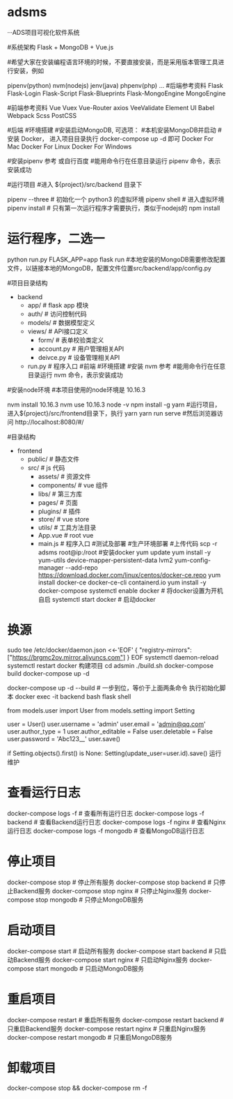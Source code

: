 # adsms
···ADS项目可视化软件系统

#系统架构
Flask + MongoDB + Vue.js

#希望大家在安装编程语言环境的时候，不要直接安装，而是采用版本管理工具进行安装，例如

pipenv(python)
nvm(nodejs)
jenv(java)
phpenv(php)
...
#后端参考资料
Flask
Flask-Login
Flask-Script
Flask-Blueprints
Flask-MongoEngine
MongoEngine

#前端参考资料
Vue
Vuex
Vue-Router
axios
VeeValidate
Element UI
Babel
Webpack
Scss
PostCSS

#后端
#环境搭建
#安装启动MongoDB, 可选项：
#本机安装MongoDB并启动
#安装 Docker， 进入项目目录执行 docker-compose up -d 即可
Docker For Mac
Docker For Linux
Docker For Windows

#安装pipenv 参考 或自行百度
#能用命令行在任意目录运行 pipenv 命令，表示安装成功

#运行项目
#进入 ${project}/src/backend 目录下

pipenv --three # 初始化一个 python3 的虚拟环境
pipenv shell # 进入虚拟环境
pipenv install # 只有第一次运行程序才需要执行，类似于nodejs的 npm install
# 运行程序，二选一
python run.py
FLASK_APP=app flask run
#本地安装的MongoDB需要修改配置文件，以链接本地的MongoDB，配置文件位置src/backend/app/config.py

#项目目录结构
- backend
  - app/            # flask app 模块
  - auth/           # 访问控制代码
  - models/         # 数据模型定义
  - views/          # API接口定义
    - form/         # 表单校验类定义
    - account.py        # 用户管理相关API
    - deivce.py         # 设备管理相关API
  - run.py          # 程序入口
#前端
#环境搭建
#安装 nvm 参考
#能用命令行在任意目录运行 nvm 命令，表示安装成功

#安装node环境
#本项目使用的node环境是 10.16.3

nvm install 10.16.3
nvm use 10.16.3
node -v
npm install -g yarn
#运行项目，进入${project}/src/frontend目录下，执行
yarn
yarn run serve
#然后浏览器访问 http://localhost:8080/#/

#目录结构
- frontend
  - public/         # 静态文件
  - src/            # js 代码
    - assets/         # 资源文件
    - components/     # vue 组件
    - libs/           # 第三方库
    - pages/          # 页面
    - plugins/        # 插件
    - store/          # vue store
    - utils/          # 工具方法目录
    - App.vue         # root vue
    - main.js         # 程序入口
#测试及部署
#生产环境部署
#上传代码
scp -r adsms root@ip:/root
#安装docker
yum update
yum install -y yum-utils device-mapper-persistent-data lvm2
yum-config-manager --add-repo https://download.docker.com/linux/centos/docker-ce.repo
yum install docker-ce docker-ce-cli containerd.io
yum install -y docker-compose
systemctl enable docker # 将docker设置为开机自启
systemctl start docker # 启动docker

# 换源
sudo tee /etc/docker/daemon.json <<-'EOF'
{
"registry-mirrors": ["https://brgmc2ov.mirror.aliyuncs.com"]
}
EOF
systemctl daemon-reload
systemctl restart docker
构建项目
cd adsmin
./build.sh
docker-compose build
docker-compose up -d

docker-compose up -d --build # 一步到位，等价于上面两条命令
执行初始化脚本
docker exec -it backend bash
flask shell

from models.user import User
from models.setting import Setting

user = User()
user.username = 'admin'
user.email = 'admin@qq.com'
user.author_type = 1
user.author_editable = False
user.deletable = False
user.password = 'Abc123__'
user.save()

if Setting.objects().first() is None:
    Setting(update_user=user.id).save()
运行维护
# 查看运行日志
docker-compose logs -f # 查看所有运行日志
docker-compose logs -f backend # 查看Backend运行日志
docker-compose logs -f nginx   # 查看Nginx运行日志
docker-compose logs -f mongodb # 查看MongoDB运行日志

# 停止项目
docker-compose stop # 停止所有服务
docker-compose stop backend # 只停止Backend服务
docker-compose stop nginx   # 只停止Nginx服务
docker-compose stop mongodb # 只停止MongoDB服务

# 启动项目
docker-compose start # 启动所有服务
docker-compose start backend # 只启动Backend服务
docker-compose start nginx   # 只启动Nginx服务
docker-compose start mongodb # 只启动MongoDB服务

# 重启项目
docker-compose restart # 重启所有服务
docker-compose restart backend # 只重启Backend服务
docker-compose restart nginx   # 只重启Nginx服务
docker-compose restart mongodb # 只重启MongoDB服务

# 卸载项目
docker-compose stop && docker-compose rm -f
